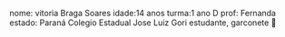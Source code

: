 nome:  vitoria Braga Soares
idade:14 anos 
turma:1 ano D
prof: Fernanda 
estado: Paraná
Colegio Estadual Jose Luiz Gori
estudante, garconete 
💙
